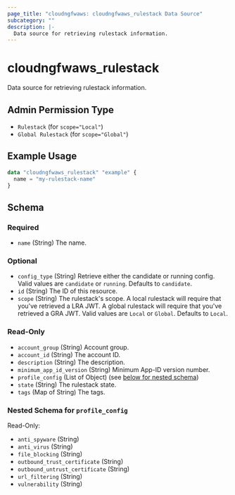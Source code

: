 ```yaml
---
page_title: "cloudngfwaws: cloudngfwaws_rulestack Data Source"
subcategory: ""
description: |-
  Data source for retrieving rulestack information.
---
```


# cloudngfwaws_rulestack

Data source for retrieving rulestack information.


## Admin Permission Type

* `Rulestack` (for `scope="Local"`)
* `Global Rulestack` (for `scope="Global"`)


## Example Usage

```terraform
data "cloudngfwaws_rulestack" "example" {
  name = "my-rulestack-name"
}
```


<!-- schema generated by tfplugindocs -->
## Schema

### Required

- `name` (String) The name.

### Optional

- `config_type` (String) Retrieve either the candidate or running config. Valid values are `candidate` or `running`. Defaults to `candidate`.
- `id` (String) The ID of this resource.
- `scope` (String) The rulestack's scope. A local rulestack will require that you've retrieved a LRA JWT. A global rulestack will require that you've retrieved a GRA JWT. Valid values are `Local` or `Global`. Defaults to `Local`.

### Read-Only

- `account_group` (String) Account group.
- `account_id` (String) The account ID.
- `description` (String) The description.
- `minimum_app_id_version` (String) Minimum App-ID version number.
- `profile_config` (List of Object) (see [below for nested schema](#nestedatt--profile_config))
- `state` (String) The rulestack state.
- `tags` (Map of String) The tags.

<a id="nestedatt--profile_config"></a>
### Nested Schema for `profile_config`

Read-Only:

- `anti_spyware` (String)
- `anti_virus` (String)
- `file_blocking` (String)
- `outbound_trust_certificate` (String)
- `outbound_untrust_certificate` (String)
- `url_filtering` (String)
- `vulnerability` (String)
